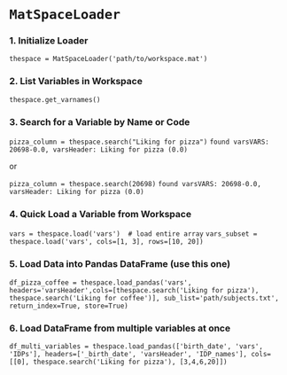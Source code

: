 
# `MatSpaceLoader`

### 1. Initialize Loader


`thespace = MatSpaceLoader('path/to/workspace.mat')`

### 2. List Variables in Workspace

`thespace.get_varnames()`


### 3. Search for a Variable by Name or Code

`pizza_column = thespace.search("Liking for pizza")`
`found varsVARS: 20698-0.0, varsHeader: Liking for pizza (0.0)`

or

`pizza_column = thespace.search(20698)`
`found varsVARS: 20698-0.0, varsHeader: Liking for pizza (0.0)`


### 4. Quick Load a Variable from Workspace

`vars = thespace.load('vars')  # load entire array`
`vars_subset = thespace.load('vars', cols=[1, 3], rows=[10, 20])`


### 5. Load Data into Pandas DataFrame (use this one)


`df_pizza_coffee = thespace.load_pandas('vars', headers='varsHeader',cols=[thespace.search('Liking for pizza'), thespace.search('Liking for coffee')], sub_list='path/subjects.txt', return_index=True, store=True)`


### 6. Load  DataFrame from multiple variables at once 

`df_multi_variables = thespace.load_pandas(['birth_date', 'vars', 'IDPs'], headers=['_birth_date', 'varsHeader', 'IDP_names'], cols=[[0], thespace.search('Liking for pizza'), [3,4,6,20]])`